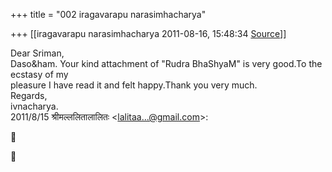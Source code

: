 +++
title = "002 iragavarapu narasimhacharya"

+++
[[iragavarapu narasimhacharya	2011-08-16, 15:48:34 [Source](https://groups.google.com/g/bvparishat/c/lkgQHfwsrsI)]]



Dear Sriman,  
Daso&ham. Your kind attachment of "Rudra BhaShyaM" is very good.To the  
ecstasy of my  
pleasure I have read it and felt happy.Thank you very much.  
Regards,  
ivnacharya.  
2011/8/15 श्रीमल्ललितालालितः \<[lalitaa...@gmail.com]()\>:





